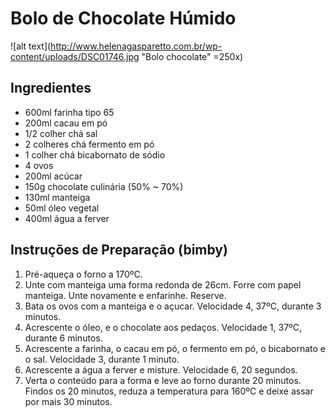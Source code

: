 # Bolo de Chocolate Húmido

![alt text](http://www.helenagasparetto.com.br/wp-content/uploads/DSC01746.jpg "Bolo chocolate" =250x)

## Ingredientes
* 600ml farinha tipo 65
* 200ml cacau em pó
* 1/2 colher chá sal
* 2 colheres chá fermento em pó
* 1 colher chá bicabornato de sódio
* 4 ovos
* 200ml acúcar
* 150g chocolate culinária (50% ~ 70%)
* 130ml manteiga
* 50ml óleo vegetal
* 400ml água a ferver

## Instruções de Preparação (bimby)
1. Pré-aqueça o forno a 170ºC.
2. Unte com manteiga uma forma redonda de 26cm. Forre com papel manteiga. Unte novamente e enfarinhe. Reserve.
3. Bata os ovos com a manteiga e o açucar. Velocidade 4, 37ºC, durante 3 minutos.
4. Acrescente o óleo, e o chocolate aos pedaços. Velocidade 1, 37ºC, durante 6 minutos.
5. Acrescente a farinha, o cacau em pó, o fermento em pó, o bicabornato e o sal. Velocidade 3, durante 1 minuto.
6. Acrescente a água a ferver e misture. Velocidade 6, 20 segundos.
7. Verta o conteúdo para a forma e leve ao forno durante 20 minutos. Findos os 20 minutos, reduza a temperatura para 160ºC e deixe assar por mais 30 minutos.
